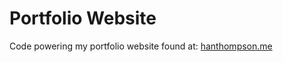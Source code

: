 # Portfolio Website
Code powering my portfolio website found at: [hanthompson.me](https://hanthompson.me)
